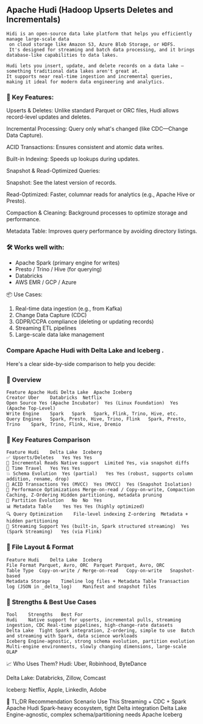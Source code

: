 ## Apache Hudi (Hadoop Upserts Deletes and Incrementals) 
```
Hidi is an open-source data lake platform that helps you efficiently manage large-scale data
 on cloud storage like Amazon S3, Azure Blob Storage, or HDFS.
 It's designed for streaming and batch data processing, and it brings database-like capabilities to data lakes.

Hudi lets you insert, update, and delete records on a data lake —
something traditional data lakes aren't great at.
It supports near real-time ingestion and incremental queries,
making it ideal for modern data engineering and analytics.

```

### 🧠 Key Features:
Upserts & Deletes: Unlike standard Parquet or ORC files, Hudi allows record-level updates and deletes.

Incremental Processing: Query only what's changed (like CDC—Change Data Capture).

ACID Transactions: Ensures consistent and atomic data writes.

Built-in Indexing: Speeds up lookups during updates.

Snapshot & Read-Optimized Queries:

Snapshot: See the latest version of records.

Read-Optimized: Faster, columnar reads for analytics (e.g., Apache Hive or Presto).

Compaction & Cleaning: Background processes to optimize storage and performance.

Metadata Table: Improves query performance by avoiding directory listings.

### 🛠️ Works well with:
- Apache Spark (primary engine for writes)
- Presto / Trino / Hive (for querying)
- Databricks
- AWS EMR / GCP / Azure

📦 Use Cases:
1. Real-time data ingestion (e.g., from Kafka)
2. Change Data Capture (CDC)
3. GDPR/CCPA compliance (deleting or updating records)
4. Streaming ETL pipelines
5. Large-scale data lake management
 
### Compare Apache Hudi with  Delta Lake and Iceberg .

Here's a clear side-by-side comparison to help you decide:

### 🧱 Overview
```
Feature	Apache Hudi	Delta Lake	Apache Iceberg
Creator	Uber	Databricks	Netflix
Open Source	Yes (Apache Incubator)	Yes (Linux Foundation)	Yes (Apache Top-Level)
Write Engine	Spark	Spark	Spark, Flink, Trino, Hive, etc.
Query Engines	Spark, Presto, Hive, Trino, Flink	Spark, Presto, Trino	Spark, Trino, Flink, Hive, Dremio
```
### 📌 Key Features Comparison
```
Feature	Hudi	Delta Lake	Iceberg
✅ Upserts/Deletes	Yes	Yes	Yes
🔁 Incremental Reads	Native support	Limited	Yes, via snapshot diffs
📅 Time Travel	Yes	Yes	Yes
💥 Schema Evolution	Yes (partial)	Yes	Yes (robust, supports column addition, rename, drop)
🔐 ACID Transactions	Yes (MVCC)	Yes (MVCC)	Yes (Snapshot Isolation)
🚀 Performance Optimizations	Merge-on-read / Copy-on-write, Compaction	Caching, Z-Ordering	Hidden partitioning, metadata pruning
📂 Partition Evolution	No	No	Yes
📊 Metadata Table	Yes	Yes	Yes (highly optimized)
🔍 Query Optimization	File-level indexing	Z-ordering	Metadata + hidden partitioning
🔄 Streaming Support	Yes (built-in, Spark structured streaming)	Yes (Spark Streaming)	Yes (via Flink)
```
### 🔧 File Layout & Format
```
Feature	Hudi	Delta Lake	Iceberg
File Format	Parquet, Avro, ORC	Parquet	Parquet, Avro, ORC
Table Type	Copy-on-write / Merge-on-read	Copy-on-write	Snapshot-based
Metadata Storage	Timeline log files + Metadata Table	Transaction log (JSON in _delta_log)	Manifest and snapshot files
```
### 💬 Strengths & Best Use Cases
```
Tool	Strengths	Best For
Hudi	Native support for upserts, incremental pulls, streaming ingestion, CDC	Real-time pipelines, high-change-rate datasets
Delta Lake	Tight Spark integration, Z-ordering, simple to use	Batch and streaming with Spark, data science workloads
Iceberg	Engine-agnostic, strong schema evolution, partition evolution	Multi-engine environments, slowly changing dimensions, large-scale OLAP
```
📈 Who Uses Them?
Hudi: Uber, Robinhood, ByteDance

Delta Lake: Databricks, Zillow, Comcast

Iceberg: Netflix, Apple, LinkedIn, Adobe

🧠 TL;DR Recommendation
Scenario	Use This
Streaming + CDC + Spark	Apache Hudi
Spark-heavy ecosystem, tight Delta integration	Delta Lake
Engine-agnostic, complex schema/partitioning needs	Apache Iceberg
